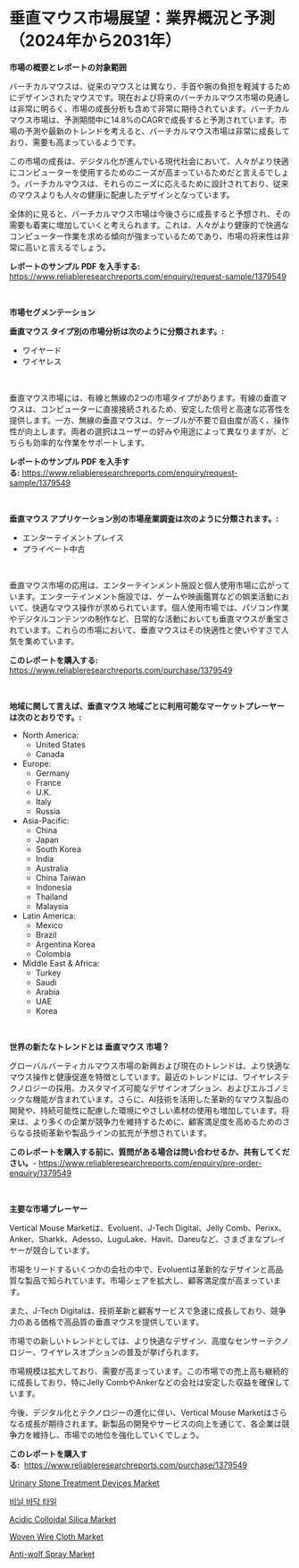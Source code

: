 <p><h1>垂直マウス市場展望：業界概況と予測（2024年から2031年）</h1></p><p><strong>市場の概要とレポートの対象範囲</strong></p>
<p><p>バーチカルマウスは、従来のマウスとは異なり、手首や腕の負担を軽減するためにデザインされたマウスです。現在および将来のバーチカルマウス市場の見通しは非常に明るく、市場の成長分析も含めて非常に期待されています。バーチカルマウス市場は、予測期間中に14.8%のCAGRで成長すると予測されています。市場の予測や最新のトレンドを考えると、バーチカルマウス市場は非常に成長しており、需要も高まっているようです。</p><p>この市場の成長は、デジタル化が進んでいる現代社会において、人々がより快適にコンピューターを使用するためのニーズが高まっているためだと言えるでしょう。バーチカルマウスは、それらのニーズに応えるために設計されており、従来のマウスよりも人々の健康に配慮したデザインとなっています。</p><p>全体的に見ると、バーチカルマウス市場は今後さらに成長すると予想され、その需要も着実に増加していくと考えられます。これは、人々がより健康的で快適なコンピューター作業を求める傾向が強まっているためであり、市場の将来性は非常に高いと言えるでしょう。</p></p>
<p><strong>レポートのサンプル PDF を入手する:</strong> <a href="https://www.reliableresearchreports.com/enquiry/request-sample/1379549">https://www.reliableresearchreports.com/enquiry/request-sample/1379549</a></p>
<p>&nbsp;</p>
<p><strong>市場セグメンテーション</strong></p>
<p><strong>垂直マウス タイプ別の市場分析は次のように分類されます。:</strong></p>
<p><ul><li>ワイヤード</li><li>ワイヤレス</li></ul></p>
<p>&nbsp;</p>
<p><p>垂直マウス市場には、有線と無線の2つの市場タイプがあります。有線の垂直マウスは、コンピューターに直接接続されるため、安定した信号と高速な応答性を提供します。一方、無線の垂直マウスは、ケーブルが不要で自由度が高く、操作性が向上します。両者の選択はユーザーの好みや用途によって異なりますが、どちらも効率的な作業をサポートします。</p></p>
<p><strong>レポートのサンプル PDF を入手する:</strong>&nbsp;<a href="https://www.reliableresearchreports.com/enquiry/request-sample/1379549">https://www.reliableresearchreports.com/enquiry/request-sample/1379549</a></p>
<p>&nbsp;</p>
<p><strong> 垂直マウス アプリケーション別の市場産業調査は次のように分類されます。:</strong></p>
<p><ul><li>エンターテイメントプレイス</li><li>プライベート中古</li></ul></p>
<p>&nbsp;</p>
<p><p>垂直マウス市場の応用は、エンターテインメント施設と個人使用市場に広がっています。エンターテインメント施設では、ゲームや映画鑑賞などの娯楽活動において、快適なマウス操作が求められています。個人使用市場では、パソコン作業やデジタルコンテンツの制作など、日常的な活動においても垂直マウスが重宝されています。これらの市場において、垂直マウスはその快適性と使いやすさで人気を集めています。</p></p>
<p><strong>このレポートを購入する:</strong>&nbsp; <a href="https://www.reliableresearchreports.com/purchase/1379549">https://www.reliableresearchreports.com/purchase/1379549</a></p>
<p>&nbsp;</p>
<p><strong>地域に関して言えば、垂直マウス 地域ごとに利用可能なマーケットプレーヤーは次のとおりです。:</strong></p>
<p><ul>
    <li>
        North America:
        <ul>
            <li>United States</li>
            <li>Canada</li>
        </ul>
    </li>
    <li>
        Europe:
        <ul>
            <li>Germany</li>
            <li>France</li>
            <li>U.K.</li>
            <li>Italy</li>
            <li>Russia</li>
        </ul>
    </li>
    <li>
        Asia-Pacific:
        <ul>
            <li>China</li>
            <li>Japan</li>
            <li>South Korea</li>
            <li>India</li>
            <li>Australia</li>
            <li>China Taiwan</li>
            <li>Indonesia</li>
            <li>Thailand</li>
            <li>Malaysia</li>
        </ul>
    </li>
    <li>
        Latin America:
        <ul>
            <li>Mexico</li>
            <li>Brazil</li>
            <li>Argentina Korea</li>
            <li>Colombia</li>
        </ul>
    </li>
    <li>
        Middle East & Africa:
        <ul>
            <li>Turkey</li>
            <li>Saudi</li>
            <li>Arabia</li>
            <li>UAE</li>
            <li>Korea</li>
        </ul>
    </li>
    </ul></p>
<p>&nbsp;</p>
<p><strong>世界の新たなトレンドとは 垂直マウス 市場？</strong></p>
<p><p>グローバルバーティカルマウス市場の新興および現在のトレンドは、より快適なマウス操作と健康促進を特徴としています。最近のトレンドには、ワイヤレステクノロジーの採用、カスタマイズ可能なデザインオプション、およびエルゴノミックな機能が含まれています。さらに、AI技術を活用した革新的なマウス製品の開発や、持続可能性に配慮した環境にやさしい素材の使用も増加しています。将来は、より多くの企業が競争力を維持するために、顧客満足度を高めるためのさらなる技術革新や製品ラインの拡充が予想されています。</p></p>
<p><strong>このレポートを購入する前に、質問がある場合は問い合わせるか、共有してください。</strong>- <a href="https://www.reliableresearchreports.com/enquiry/pre-order-enquiry/1379549">https://www.reliableresearchreports.com/enquiry/pre-order-enquiry/1379549</a></p>
<p>&nbsp;</p>
<p><strong>主要な市場プレーヤー</strong></p>
<p><p>Vertical Mouse Marketは、Evoluent、J-Tech Digital、Jelly Comb、Perixx、Anker、Sharkk、Adesso、LuguLake、Havit、Dareuなど、さまざまなプレイヤーが競合しています。 </p><p>市場をリードするいくつかの会社の中で、Evoluentは革新的なデザインと高品質な製品で知られています。市場シェアを拡大し、顧客満足度が高まっています。 </p><p>また、J-Tech Digitalは、技術革新と顧客サービスで急速に成長しており、競争力のある価格で高品質の垂直マウスを提供しています。 </p><p>市場での新しいトレンドとしては、より快適なデザイン、高度なセンサーテクノロジー、ワイヤレスオプションの普及が挙げられます。 </p><p>市場規模は拡大しており、需要が高まっています。この市場での売上高も継続的に成長しており、特にJelly CombやAnkerなどの会社は安定した収益を確保しています。 </p><p>今後、デジタル化とテクノロジーの進化に伴い、Vertical Mouse Marketはさらなる成長が期待されます。新製品の開発やサービスの向上を通じて、各企業は競争力を維持し、市場での地位を強化していくでしょう。</p></p>
<p><strong>このレポートを購入する:</strong>&nbsp;&nbsp;<a href="https://www.reliableresearchreports.com/purchase/1379549">https://www.reliableresearchreports.com/purchase/1379549</a></p>
<p><p><a href="https://gratis-rainforest-2ca.notion.site/Urinary-Stone-Treatment-Devices-Market-Offers-Provide-Insightful-Data-for-the-Time-Period-from-2024--438c779196914b75935b5adeaf2d9fc1">Urinary Stone Treatment Devices Market</a></p><p><a href="https://github.com/vsr06p4p49/Market-Research-Report-List-1/blob/main/2949569186641.md">비닐 바닥 타일</a></p><p><a href="https://github.com/shotows/Market-Research-Report-List-1/blob/main/acidic-colloidal-silica-market.md">Acidic Colloidal Silica Market</a></p><p><a href="https://metal-farmhouse-e95.notion.site/Woven-Wire-Cloth-Market-Research-Report-Provides-Critical-Insights-that-can-help-Shape-Business-Deve-1ba416b6536f47a8b1cb32618353c719">Woven Wire Cloth Market</a></p><p><a href="https://view.publitas.com/reportprime-1/anti-wolf-spray-market-a-comprehensive-report-of-its-market-share-growth-trends-2024-2031/">Anti-wolf Spray Market</a></p></p>